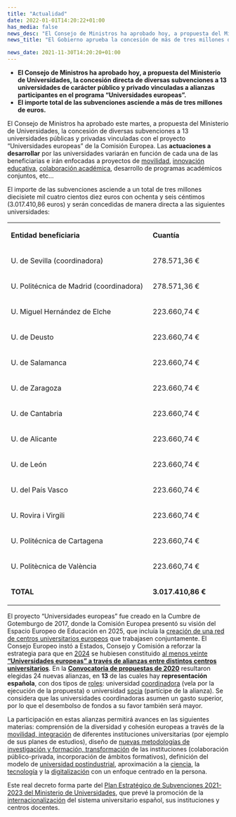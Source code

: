 ```yaml
---
title: "Actualidad"   
date: 2022-01-01T14:20:22+01:00
has_media: false
news_desc: "El Consejo de Ministros ha aprobado hoy, a propuesta del Ministerio de Universidades, la concesión directa de diversas subvenciones a 13 universidades de carácter público y privado vinculadas a alianzas participantes en el programa “Universidades europeas”. El importe total de las subvenciones asciende a más de tres millones de euros."
news_title: "El Gobierno aprueba la concesión de más de tres millones de euros a universidades públicas y privadas para el proyecto “Universidades europeas”"

news_date: 2021-11-30T14:20:20+01:00
---
```

<ul>
<li><b>El Consejo de Ministros ha aprobado hoy, a propuesta del Ministerio de Universidades, la concesión directa de diversas subvenciones a 13 universidades de carácter público y privado vinculadas a alianzas participantes en el programa “Universidades europeas”.</b>

<li><b>El importe total de las subvenciones asciende a más de tres millones de euros.</b>
</ul>

El Consejo de Ministros ha aprobado este martes, a propuesta del Ministerio de Universidades, la concesión de diversas subvenciones a 13 universidades públicas y privadas vinculadas con el proyecto “Universidades europeas” de la Comisión Europea. Las <b>actuaciones a desarrollar</b> por las universidades variarán en función de cada una de las beneficiarias e irán enfocadas a proyectos de <u>movilidad</u>, <u>innovación educativa</u>, <u>colaboración académica</u>, desarrollo de programas académicos conjuntos, etc…

El importe de las subvenciones asciende a un total de tres millones diecisiete mil cuatro cientos diez euros con ochenta y seis céntimos (3.017.410,86 euros) y serán concedidas de manera directa a las siguientes universidades:

<table width="454">
<tbody>
<tr>
<td width="307">
<p><b>Entidad beneficiaria</b></p>
</td>
<td width="146">
<p><b>Cuantía</b></p>
</td>
</tr>
<tr>
<td width="307">
<p>U. de Sevilla (coordinadora)</p>
</td>
<td width="146">
<p>278.571,36 €</p>
</td>
</tr>
<tr>
<td width="307">
<p>U. Politécnica de Madrid (coordinadora)</p>
</td>
<td width="146">
<p>278.571,36 €</p>
</td>
</tr>
<tr>
<td width="307">
<p>U. Miguel Hernández de Elche</p>
</td>
<td width="146">
<p>223.660,74 €</p>
</td>
</tr>
<tr>
<td width="307">
<p>U. de Deusto</p>
</td>
<td width="146">
<p>223.660,74 €</p>
</td>
</tr>
<tr>
<td width="307">
<p>U. de Salamanca</p>
</td>
<td width="146">
<p>223.660,74 €</p>
</td>
</tr>
<tr>
<td width="307">
<p>U. de Zaragoza</p>
</td>
<td width="146">
<p>223.660,74 €</p>
</td>
</tr>
<tr>
<td width="307">
<p>U. de Cantabria</p>
</td>
<td width="146">
<p>223.660,74 €</p>
</td>
</tr>
<tr>
<td width="307">
<p>U. de Alicante</p>
</td>
<td width="146">
<p>223.660,74 €</p>
</td>
</tr>
<tr>
<td width="307">
<p>U. de León</p>
</td>
<td width="146">
<p>223.660,74 €</p>
</td>
</tr>
<tr>
<td width="307">
<p>U. del País Vasco</p>
</td>
<td width="146">
<p>223.660,74 €</p>
</td>
</tr>
<tr>
<td width="307">
<p>U. Rovira i Virgili</p>
</td>
<td width="146">
<p>223.660,74 €</p>
</td>
</tr>
<tr>
<td width="307">
<p>U. Politécnica de Cartagena</p>
</td>
<td width="146">
<p>223.660,74 €</p>
</td>
</tr>
<tr>
<td width="307">
<p>U. Politècnica de València</p>
</td>
<td width="146">
<p>223.660,74 €</p>
</td>
</tr>
<tr>
<td width="307">
<p><b>TOTAL</b></p>
</td>
<td width="146">
<p><b>3.017.410,86 €</b></p>
</td>
</tr>
</tbody>
</table>


El proyecto “Universidades europeas” fue creado en la Cumbre de Gotemburgo de 2017, donde la Comisión Europea presentó su visión del Espacio Europeo de Educación en 2025, que incluía la <u>creación de una red de centros universitarios europeos</u> que trabajasen conjuntamente. El Consejo Europeo instó a Estados, Consejo y Comisión a reforzar la estrategia para que en <u>2024</u> se hubiesen constituido <u>al menos veinte <b>“Universidades europeas” a través de alianzas entre distintos centros universitarios</b></u>. En la <b><u>Convocatoria de propuestas de 2020</u></b> resultaron elegidas 24 nuevas alianzas, en <b>13</b> de las cuales hay <b>representación española</b>, con dos tipos de <u>roles</u>: universidad <u>coordinadora</u> (vela por la ejecución de la propuesta) o universidad <u>socia</u> (partícipe de la alianza). Se considera que las universidades coordinadoras asumen un gasto superior, por lo que el desembolso de fondos a su favor también será mayor.

La participación en estas alianzas permitirá avances en las siguientes materias: comprensión de la diversidad y cohesión europeas a través de la <u>movilidad, integración</u> de diferentes instituciones universitarias (por ejemplo de sus planes de estudios), diseño de <u>nuevas metodologías de investigación y formación, transformación</u> de las instituciones (colaboración público-privada, incorporación de ámbitos formativos), definición del modelo de <u>universidad postindustrial</u>, aproximación a la <u>ciencia</u>, la <u>tecnología</u> y la <u>digitalización</u> con un enfoque centrado en la persona.

Este real decreto forma parte del <u>Plan Estratégico de Subvenciones 2021-2023 del Ministerio de Universidades</u>, que prevé la promoción de la <u>internacionalización</u> del sistema universitario español, sus instituciones y centros docentes.
